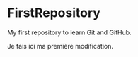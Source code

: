 # FirstRepository
My first repository to learn Git and GitHub.

Je fais ici ma première modification.